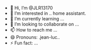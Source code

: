 - 👋 Hi, I’m @JLR13170
- 👀 I’m interested in .. home assistant.
- 🌱 I’m currently learning ...
- 💞️ I’m looking to collaborate on ...
- 📫 How to reach me ...
- 😄 Pronouns: .jean-luc..
- ⚡ Fun fact: ...

<!---
JLR13170/JLR13170 is a ✨ special ✨ repository because its `README.md` (this file) appears on your GitHub profile.
You can click the Preview link to take a look at your changes.
--->

